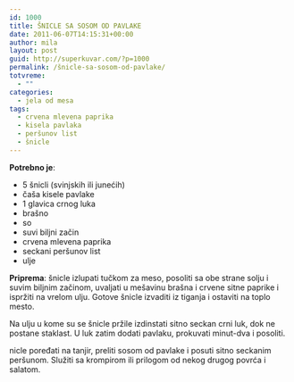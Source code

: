 ```yaml
---
id: 1000
title: ŠNICLE SA SOSOM OD PAVLAKE
date: 2011-06-07T14:15:31+00:00
author: mila
layout: post
guid: http://superkuvar.com/?p=1000
permalink: /šnicle-sa-sosom-od-pavlake/
totvreme:
  - ""
categories:
  - jela od mesa
tags:
  - crvena mlevena paprika
  - kisela pavlaka
  - peršunov list
  - šnicle
---
```

**Potrebno je**:

  * 5 šnicli (svinjskih ili junećih)
  * čaša kisele pavlake
  * 1 glavica crnog luka
  * brašno
  * so
  * suvi biljni začin
  * crvena mlevena paprika
  * seckani peršunov list
  * ulje

**Priprema**: šnicle izlupati tučkom za meso, posoliti sa obe strane solju i suvim biljnim začinom, uvaljati u mešavinu brašna i crvene sitne paprike i ispržiti na vrelom ulju. Gotove šnicle izvaditi iz tiganja i ostaviti na toplo mesto.

Na ulju u kome su se šnicle pržile izdinstati sitno seckan crni luk, dok ne postane staklast. U luk zatim dodati pavlaku, prokuvati minut-dva i posoliti.

 nicle poređati na tanjir, preliti sosom od pavlake i posuti sitno seckanim peršunom. Služiti sa krompirom ili prilogom od nekog drugog povrća i salatom.